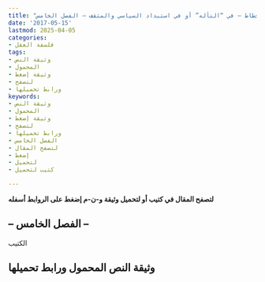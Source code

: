 ```yaml
---
title: "قانون ابن خلدون في الانحطاط – في “التأله” أو في استبداد السياسي والمثقف – الفصل الخامس"
date: '2017-05-15'
lastmod: 2025-04-05
categories:
- فلسفة العقل
tags:
- وثيقة النص
- المحمول
- وثيقة إضغط
- لتصفح
- ورابط تحميلها
keywords:
- وثيقة النص
- المحمول
- وثيقة إضغط
- لتصفح
- ورابط تحميلها
- الفصل الخامس
- لتصفح المقال
- إضغط
- لتحميل
- كتيب لتحميل

---
```

**لتصفح المقال في كتيب أو لتحميل وثيقة و-ن-م إضغط على الروابط أسفله**

## **– الفصل الخامس –**

الكتيب

## وثيقة النص المحمول ورابط تحميلها

###
